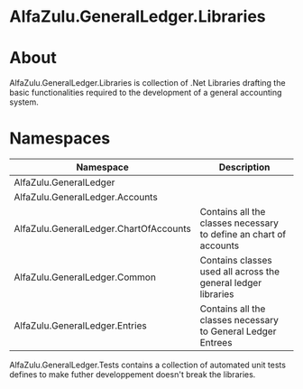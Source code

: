 # AlfaZulu.GeneralLedger.Libraries


**About**
===
AlfaZulu.GeneralLedger.Libraries is collection of .Net Libraries drafting the basic functionalities required to the development of a general accounting system.


**Namespaces**
===
| Namespace | Description |
|--|--|
| AlfaZulu.GeneralLedger| |
| AlfaZulu.GeneralLedger.Accounts| |
| AlfaZulu.GeneralLedger.ChartOfAccounts | Contains all the classes necessary to define an chart of accounts |
| AlfaZulu.GeneralLedger.Common  | Contains classes used all across the general ledger libraries |
| AlfaZulu.GeneralLedger.Entries |  Contains all the classes necessary to General Ledger Entrees |


AlfaZulu.GeneralLedger.Tests contains a collection of automated unit tests defines to make futher developpement doesn't break the libraries.